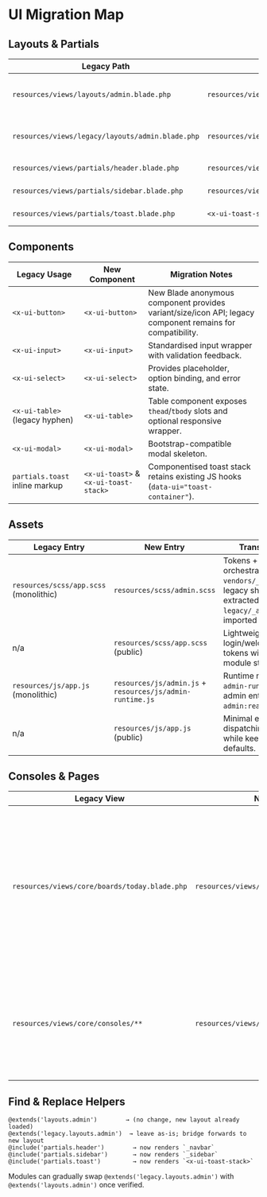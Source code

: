 # UI Migration Map

## Layouts & Partials

| Legacy Path | New Destination | Status | Notes |
| --- | --- | --- | --- |
| `resources/views/layouts/admin.blade.php` | `resources/views/layouts/admin.blade.php` | Rebuilt | New layout consumes `_navbar`, `_sidebar`, `_footer`, keeps legacy stacks `page-styles` & `page-scripts`. |
| `resources/views/legacy/layouts/admin.blade.php` | `resources/views/layouts/admin.blade.php` | Bridge | Allows `@extends('legacy.layouts.admin')` to inherit the new shell without code changes. |
| `resources/views/partials/header.blade.php` | `resources/views/partials/_navbar.blade.php` | Delegated | Old include now proxies to the modern navbar partial. |
| `resources/views/partials/sidebar.blade.php` | `resources/views/partials/_sidebar.blade.php` | Delegated | Keeps historical CSS hooks while exposing Bootstrap Icons. |
| `resources/views/partials/toast.blade.php` | `<x-ui-toast-stack>` | Delegated | Legacy container now wraps the reusable toast stack component. |

## Components

| Legacy Usage | New Component | Migration Notes |
| --- | --- | --- |
| `<x-ui-button>` | `<x-ui-button>` | New Blade anonymous component provides variant/size/icon API; legacy component remains for compatibility. |
| `<x-ui-input>` | `<x-ui-input>` | Standardised input wrapper with validation feedback. |
| `<x-ui-select>` | `<x-ui-select>` | Provides placeholder, option binding, and error state. |
| `<x-ui-table>` (legacy hyphen) | `<x-ui-table>` | Table component exposes `thead`/`tbody` slots and optional responsive wrapper. |
| `<x-ui-modal>` | `<x-ui-modal>` | Bootstrap-compatible modal skeleton. |
| `partials.toast` inline markup | `<x-ui-toast>` & `<x-ui-toast-stack>` | Componentised toast stack retains existing JS hooks (`data-ui="toast-container"`). |

## Assets

| Legacy Entry | New Entry | Transition Notes |
| --- | --- | --- |
| `resources/scss/app.scss` (monolithic) | `resources/scss/admin.scss` | Tokens + Bootstrap orchestrated via `vendors/_bootstrap.scss`; legacy shell CSS extracted to `legacy/_admin.scss` and imported post-bootstrap. |
| n/a | `resources/scss/app.scss` (public) | Lightweight theme for login/welcome; shares tokens without heavy module styles. |
| `resources/js/app.js` (monolithic) | `resources/js/admin.js` + `resources/js/admin-runtime.js` | Runtime moved into `admin-runtime.js`; new admin entry dispatches `admin:ready`. |
| n/a | `resources/js/app.js` (public) | Minimal entry dispatching `app:ready` while keeping axios defaults. |

## Consoles & Pages

| Legacy View | New Target | Action |
| --- | --- | --- |
| `resources/views/core/boards/today.blade.php` | `resources/views/consoles/today.blade.php` | New summary view showcases the future layout. Controller still renders legacy board; migration will happen per module. |
| `resources/views/core/consoles/**` | `resources/views/consoles/**` | Reserved slots for future command consoles; legacy files remain until module migration. |

## Find & Replace Helpers

```
@extends('layouts.admin')        → (no change, new layout already loaded)
@extends('legacy.layouts.admin')  → leave as-is; bridge forwards to new layout
@include('partials.header')        → now renders `_navbar`
@include('partials.sidebar')       → now renders `_sidebar`
@include('partials.toast')         → now renders `<x-ui-toast-stack>`
```

Modules can gradually swap `@extends('legacy.layouts.admin')` with `@extends('layouts.admin')` once verified.
